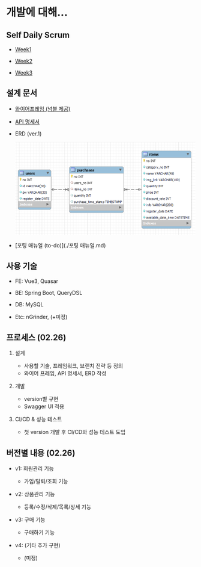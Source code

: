 # 개발에 대해...

## Self Daily Scrum

- [Week1](./self_daily_scrum/Week1.md)

- [Week2](./self_daily_scrum/Week2.md)

- [Week3](./self_daily_scrum/Week3.md)

## 설계 문서

- [와이어프레임 (넘블 제공)](https://www.figma.com/file/qhTVqHv40sOOC7q5fJkzWI/%EC%B1%8C%EB%A6%B0%EC%A7%80_%EC%B0%B8%EA%B0%80%EC%9E%90-%EA%B3%B5%EA%B0%9C%EC%9A%A9?node-id=0%3A1&t=tyJMb8uepioAAqOz-1)

- [API 명세서](./API명세서.xlsx)

- ERD (ver.1)
  
  <img title="" src="./ERD-1.png" alt="" width="538">

- [포팅 매뉴얼 (to-do)](./포팅 매뉴얼.md)

## 사용 기술

- FE: Vue3, Quasar

- BE: Spring Boot, QueryDSL

- DB: MySQL

- Etc: nGrinder, (+미정)

## 프로세스 (02.26)

1. 설계
   
   - 사용할 기술, 프레임워크, 브랜치 전략 등 정의
   - 와이어 프레임, API 명세서, ERD 작성

2. 개발
   
   - version별 구현
   - Swagger UI 적용

3. CI/CD & 성능 테스트
   
   - 첫 version 개발 후 CI/CD와 성능 테스트 도입

## 버전별 내용 (02.26)

- v1: 회원관리 기능
  
  - 가입/탈퇴/조회 기능

- v2: 상품관리 기능
  
  - 등록/수정/삭제/목록/상세 기능

- v3: 구매 기능
  
  - 구매하기 기능

- v4: (기타 추가 구현)
  
  - (미정)
